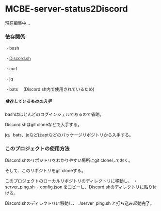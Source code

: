 # MCBE-server-status2Discord
現在編集中...

### **依存関係**

・bash

・[Discord.sh](https://github.com/ChaoticWeg/discord.sh)

・curl

・jq

・bats
　(Discord.sh内で使用されているため)
 
 ##### **依存しているものの入手**
 

bashはほとんどのログインシェルであるので省略。

Discord.shはgit cloneなどで入手する。

jq、bats、jqなどはaptなどのパッケージリポジトリから入手する。

### **このプロジェクトの使用方法**

Discord.shのリポジトリをわかりやすい場所にgit cloneしておく。

そして、このリポジトリをgit cloneする。

このプロジェクトのローカルリポジトリのディレクトリに移動し、
・server_ping.sh
・config.json
をコピーし、Discord.shのディレクトリに貼り付ける。

Discord.shのディレクトリに移動し、
./server_ping.sh
と打ち込み起動完了。
